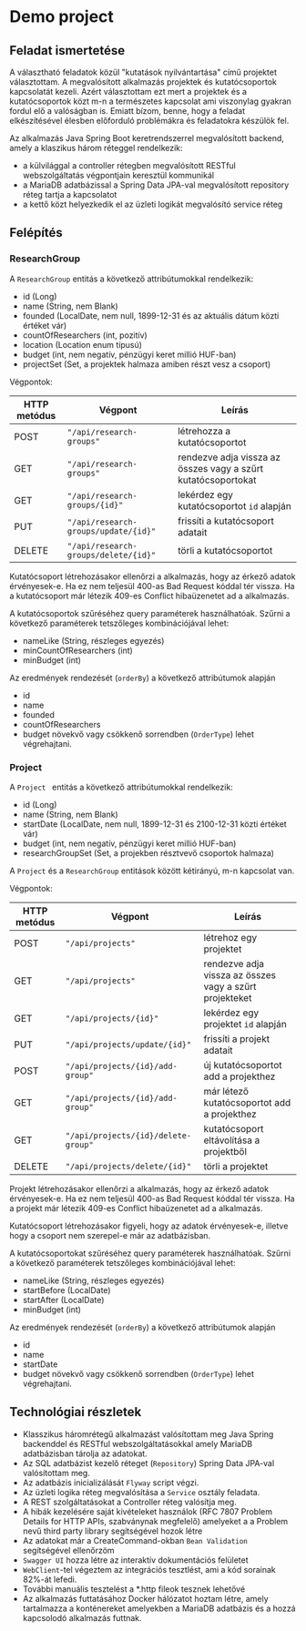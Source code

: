 # Demo project

## Feladat ismertetése

A választható feladatok közül "kutatások nyilvántartása" című projektet választottam.
 A megvalósított alkalmazás projektek és kutatócsoportok kapcsolatát kezeli. Azért választottam ezt mert a projektek és a kutatócsoportok közt m-n a természetes kapcsolat ami viszonylag gyakran fordul elő a valóságban is. Emiatt bízom, benne, hogy a feladat elkészítésével élesben előforduló problémákra és feladatokra készülök fel.

Az alkalmazás Java Spring Boot keretrendszerrel megvalósított backend, amely a klaszikus három réteggel rendelkezik:
- a külvilággal a controller rétegben megvalósított RESTful webszolgáltatás végpontjain keresztül kommunikál
- a MariaDB adatbázissal a Spring Data JPA-val megvalósított repository réteg tartja a kapcsolatot
- a kettő közt helyezkedik el az üzleti logikát megvalósító service réteg


## Felépítés

### ResearchGroup

A `ResearchGroup` entitás a következő attribútumokkal rendelkezik:

* id (Long)
* name (String, nem Blank)
* founded (LocalDate, nem null, 1899-12-31 és az aktuális dátum közti értéket vár)
* countOfResearchers (int, pozitív)
* location (Location enum típusú)
* budget (int, nem negatív, pénzügyi keret millió HUF-ban)
* projectSet (Set, a projektek halmaza amiben részt vesz a csoport)

Végpontok: 

| HTTP metódus | Végpont                 			  | Leírás                                                        |
| ------------ | ------------------------------------ | ------------------------------------------------------------- |
| POST         | `"/api/research-groups"`        	  | létrehozza a kutatócsoportot                                  |
| GET          | `"/api/research-groups"`        	  | rendezve adja vissza az összes vagy a szűrt kutatócsoportokat |
| GET          | `"/api/research-groups/{id}"`   	  | lekérdez egy kutatócsoportot `id` alapján                     |
| PUT          | `"/api/research-groups/update/{id}"` | frissíti a kutatócsoport adatait                              |
| DELETE       | `"/api/research-groups/delete/{id}"` | törli a kutatócsoportot                                       |

Kutatócsoport létrehozásakor ellenőrzi a alkalmazás, hogy az érkező adatok érvényesek-e. Ha ez nem teljesül 400-as Bad Request kóddal tér vissza.
Ha a kutatócsoport már létezik 409-es Conflict hibaüzenetet ad a alkalmazás.
 
A kutatócsoportok szűréséhez query paraméterek használhatóak.
Szűrni a következő paraméterek tetszőleges kombinációjával lehet:
* nameLike (String, részleges egyezés)
* minCountOfResearchers (int)
* minBudget (int)

Az eredmények rendezését (`orderBy`) a következő attribútumok alapján
* id
* name
* founded
* countOfResearchers
* budget
növekvő vagy csökkenő sorrendben (`OrderType`) lehet végrehajtani.

### Project 

A `Project ` entitás a következő attribútumokkal rendelkezik:

* id (Long)
* name (String, nem Blank)
* startDate (LocalDate, nem null, 1899-12-31 és 2100-12-31 közti értéket vár)
* budget (int, nem negatív, pénzügyi keret millió HUF-ban)
* researchGroupSet (Set, a projekben résztvevő csoportok halmaza)

A `Project` és a `ResearchGroup` entitások között kétirányú, m-n kapcsolat van.

Végpontok:

| HTTP metódus | Végpont                 			 | Leírás                                                  |
| ------------ | ----------------------------------- | ------------------------------------------------------- |
| POST         | `"/api/projects"`        			 | létrehoz egy projektet                                  |
| GET          | `"/api/projects"`        			 | rendezve adja vissza az összes vagy a szűrt projekteket |
| GET          | `"/api/projects/{id}"`   			 | lekérdez egy projektet `id` alapján                     |
| PUT          | `"/api/projects/update/{id}"`   	 | frissíti a projekt adatait                              |
| POST         | `"/api/projects/{id}/add-group"`    | új kutatócsoportot add a projekthez                     |
| GET          | `"/api/projects/{id}/add-group"`    | már létező kutatócsoportot add a projekthez             |
| GET          | `"/api/projects/{id}/delete-group"` | kutatócsoport eltávolítása a projektből                 |
| DELETE       | `"/api/projects/delete/{id}"`   	 | törli a projektet                                       |


Projekt létrehozásakor ellenőrzi a alkalmazás, hogy az érkező adatok érvényesek-e. Ha ez nem teljesül 400-as Bad Request kóddal tér vissza.
Ha a projekt már létezik 409-es Conflict hibaüzenetet ad a alkalmazás.

Kutatócsoport létrehozásakor figyeli, hogy az adatok érvényesek-e, illetve hogy a csoport nem szerepel-e már az adatbázisban.
 
A kutatócsoportokat szűréséhez query paraméterek használhatóak.
Szűrni a következő paraméterek tetszőleges kombinációjával lehet:
* nameLike (String, részleges egyezés)
* startBefore (LocalDate)
* startAfter (LocalDate)
* minBudget (int)

Az eredmények rendezését (`orderBy`) a következő attribútumok alapján
* id
* name
* startDate
* budget
növekvő vagy csökkenő sorrendben (`OrderType`) lehet végrehajtani.

## Technológiai részletek

* Klasszikus háromrétegű alkalmazást valósítottam meg Java Spring backenddel és RESTful webszolgáltatásokkal amely MariaDB adatbázisban tárolja az adatokat.
* Az SQL adatbázist kezelő réteget (`Repository`) Spring Data JPA-val valósítottam meg.
* Az adatbázis inicializálását `Flyway` script végzi.
* Az üzleti logika réteg megvalósítása a `Service` osztály feladata.
* A REST szolgáltatásokat a Controller réteg valósítja meg. 
* A hibák kezelésére saját kivételeket használok (RFC 7807 Problem Details for HTTP APIs, szabványnak megfelelő) amelyeket a a Problem nevű third party library segítségével hozok létre
* Az adatokat már a CreateCommand-okban `Bean Validation` segítségével ellenőrzöm
* `Swagger UI` hozza létre az interaktív dokumentációs felületet
* `WebClient`-tel végeztem az integrációs tesztlést, ami a kód sorainak 82%-át lefedi.
* További manuális tesztelést a *.http fileok tesznek lehetővé
* Az alkalmazás futtatásához Docker hálózatot hoztam létre, amely tartalmazza a konténereket amelyekben a MariaDB adatbázis és a hozzá kapcsolodó alkalmazás futtnak.